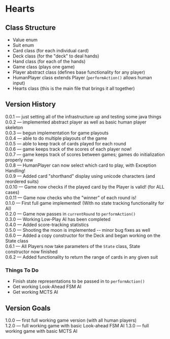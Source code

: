 # Hearts

## Class Structure
- Value enum  
- Suit enum  
- Card class (for each individual card)  
- Deck class (for the "deck" to deal hands)  
- Hand class (for each of the hands)  
- Game class (plays one game)  
- Player abstract class (defines base functionality for any player)  
- HumanPlayer class extends Player (`performAction()` allows human input)  
- Hearts class (this is the main file that brings it all together)  

## Version History

0.0.1 &mdash; just setting all of the infrastructure up and testing some java things  
0.0.2 &mdash; implemented abstract player as well as basic human player skeleton  
0.0.3 &mdash; begun implementation for game playouts  
0.0.4 &mdash; able to do multiple playouts of the game  
0.0.5 &mdash; able to keep track of cards played for each round  
0.0.6 &mdash; game keeps track of the scores of each player now!  
0.0.7 &mdash; game keeps track of scores between games; games do initialization properly now  
0.0.8 &mdash; HumanPlayer can now select which card to play, with Exception Handling!  
0.0.9 &mdash; Added card "shorthand" display using unicode characters (and reordered suits)  
0.0.10 &mdash; Game now checks if the played card by the Player is valid! (for ALL cases)  
0.0.11 &mdash; Game now checks who the "winner" of each round is!  
0.1.0 &mdash; First full game implemented! (With no state tracking functionality for AI)  
0.2.0 &mdash; Game now passes in `currentRound` to `performAction()`  
0.3.0 &mdash; Working Low-Play AI has been completed  
0.4.0 &mdash; Added score-tracking statistics  
0.5.0 &mdash; Shooting the moon is implemented -- minor bug fixes as well  
0.6.0 &mdash; Added a copy constructor for the Deck and began working on the State class  
0.6.1 &mdash; All Players now take parameters of the `State` class, State constructor now finished  
0.6.2 &mdash; Added functionality to return the range of cards in any given suit  


### Things To Do

- Finish state representations to be passed in to `performAction()`  
- Get working Look-Ahead FSM AI  
- Get working MCTS AI  

## Version Goals

1.0.0 &mdash; first full working game version (with all human players)  
1.2.0 &mdash; full working game with basic Look-ahead FSM AI
1.3.0 &mdash; full working game with basic MCTS AI